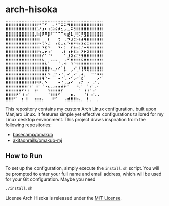 # arch-hisoka
⣿⣿⣿⣿⣿⣿⣿⣿⣿⣿⠿⠛⠟⠉⢉⠹⠛⣛⣛⢿⣿⣿⣿⣿⣿⣿⣿⣿⣿⣿
⣿⣿⣿⣿⣿⣿⣿⣿⣿⣏⡜⣰⠆⢰⣩⣮⡾⣂⣠⣀⠭⣻⣿⣿⣿⣿⣿⣿⣿⣿
⣿⣿⣿⣿⣿⣿⣿⣿⣿⡼⢾⠟⠛⡿⠋⠉⠉⠉⠲⣞⠧⡘⡫⡛⣻⣿⣿⣿⣿⣿
⣿⣿⣿⣿⣿⣿⣿⣿⣿⣿⡇⣀⡀⢇⠀⠀⣩⠀⠠⡙⣼⣭⡺⣾⢻⣿⣿⣿⣿⣿
⣿⣿⣿⣿⣿⣿⣿⣿⣿⣿⡍⢴⡬⢶⠀⠘⢷⡒⠗⠈⡿⣍⡻⠺⣓⣶⣿⣿⣿⣿
⣿⣿⣿⣿⣿⣿⣿⣿⣿⣿⢧⣀⡭⢠⠂⠀⠀⢀⡇⢠⡧⣟⡍⡳⡦⣺⣿⣿⣿⣿
⣿⣿⣿⣿⣿⣿⣿⣿⣿⣿⣿⡎⠁⠈⠃⠀⠀⠀⠁⣸⣽⣮⣙⣻⣿⣿⣿⣿⣿⣿
⣿⣿⣿⣿⣿⣿⣿⣿⣿⣿⣿⣷⡄⠄⠒⠒⠠⠀⣰⠁⢿⢿⣿⣷⣿⣿⣿⣿⣿⣿
⣿⣿⣿⣿⣿⣿⣿⣿⣿⣿⣿⣿⣿⣦⡀⢀⡠⠊⡎⠀⠈⡰⢹⢻⣿⣿⣿⣿⣿⣿
⣿⣿⣿⣿⣿⣿⣿⣿⣿⣿⣿⣿⡟⢧⠈⠧⢀⠠⠋⡠⠊⡠⠂⣸⠈⠙⠻⠿⣿⣿
⣿⣿⣿⣿⣿⣿⣿⣿⣿⣿⣿⢿⠑⠤⠈⠁⠤⠐⢁⠠⠊⡠⠊⣞⠁⠀⠀⠀⡠⠊
⣿⣿⣿⣿⣿⣿⣿⣿⡿⢟⡟⢄⠑⠀⠀⠀⠒⢈⣠⡴⠊⠀⡰⡍⠀⡐⢀⠌⠠⠀
⣿⣿⣿⣿⣿⡿⡟⡜⠀⣼⠀⠀⠈⢷⣶⣿⣿⡿⠋⠀⠀⠀⠱⠀⢠⢠⠇⡰⠁⠀
⣿⣿⣿⡿⠋⢰⢠⠃⠀⠁⠀⠀⠀⠘⣿⣿⠟⠁⠀⠀⣤⡀⠀⠀⠘⡎⢠⢃⢀⠀
⣿⣿⡟⠁⠀⡆⢸⠀⠀⣶⣶⡄⠀⠀⠸⠋⠀⠀⢠⣾⣿⣿⣦⡀⠀⡇⡀⠀⡀⠀


This repository contains my custom Arch Linux configuration, built upon Manjaro Linux. It features simple yet effective configurations tailored for my Linux desktop environment. This project draws inspiration from the following repositories:

- [basecamp/omakub](https://github.com/basecamp/omakub)
- [akitaonrails/omakub-mj](https://github.com/akitaonrails/omakub-mj)

## How to Run

To set up the configuration, simply execute the `install.sh` script. You will be prompted to enter your full name and email address, which will be used for your Git configuration. Maybe you need 

```bash
./install.sh
```

License
Arch Hisoka is released under the [MIT License](https://opensource.org/license/MIT).

